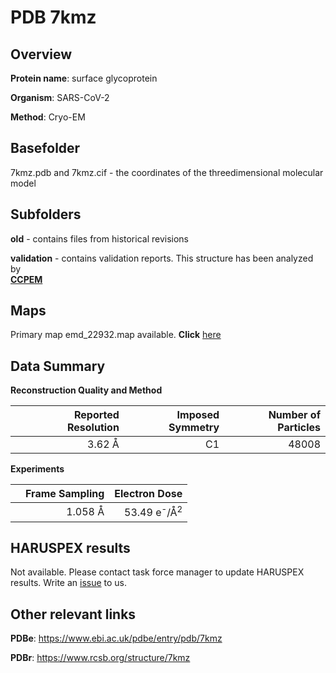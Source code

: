 # PDB 7kmz

## Overview

**Protein name**: surface glycoprotein

**Organism**: SARS-CoV-2

**Method**: Cryo-EM



## Basefolder

7kmz.pdb and 7kmz.cif - the coordinates of the threedimensional molecular model

## Subfolders



**old** - contains files from historical revisions

**validation** - contains validation reports. This structure has been analyzed by <br>     [**CCPEM**](https://github.com/thorn-lab/coronavirus_structural_task_force/tree/master/pdb/surface_glycoprotein/SARS-CoV-2/7kmz/validation/ccpem-validation)



## Maps

Primary map emd_22932.map available. **Click** [here](http://ftp.wwpdb.org/pub/emdb/structures/EMD-22932/map/) 

## Data Summary
**Reconstruction Quality and Method**

|   | Reported Resolution | Imposed Symmetry | Number of Particles |
|---|-------------:|----------------:|--------------:|
|   |3.62 Å|C1|48008|

**Experiments**

|   | Frame Sampling | Electron Dose |
|---|-------------:|----------------:|
|   |1.058 Å|53.49 e<sup>-</sup>/Å<sup>2</sup>|

## HARUSPEX results

Not available. Please contact task force manager to update HARUSPEX results. Write an [issue](https://github.com/thorn-lab/coronavirus_structural_task_force/issues) to us.

## Other relevant links 
**PDBe**:  https://www.ebi.ac.uk/pdbe/entry/pdb/7kmz
 
**PDBr**: https://www.rcsb.org/structure/7kmz 
